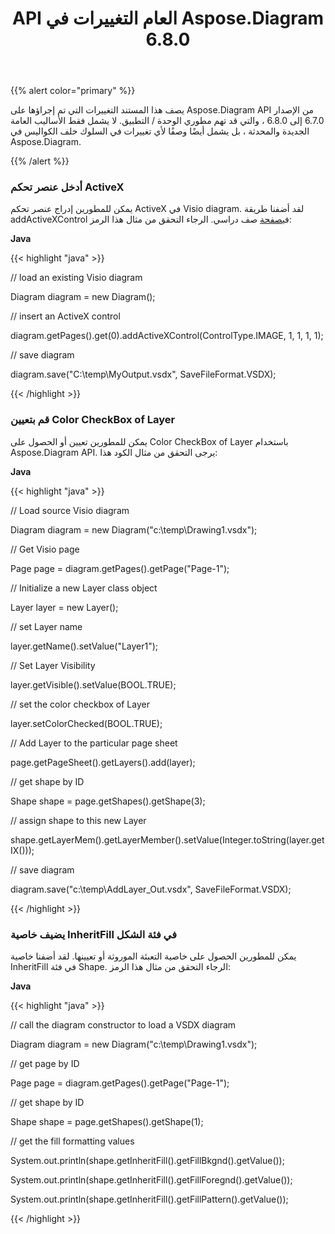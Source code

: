 ﻿---
title: API العام التغييرات في Aspose.Diagram 6.8.0
type: docs
weight: 10
url: /ar/java/public-api-changes-in-aspose-diagram-6-8-0/
---
{{% alert color="primary" %}} 

يصف هذا المستند التغييرات التي تم إجراؤها على Aspose.Diagram API من الإصدار 6.7.0 إلى 6.8.0 ، والتي قد تهم مطوري الوحدة / التطبيق. لا يشمل فقط الأساليب العامة الجديدة والمحدثة ، بل يشمل أيضًا وصفًا لأي تغييرات في السلوك خلف الكواليس في Aspose.Diagram.

{{% /alert %}} 
### **أدخل عنصر تحكم ActiveX**
 يمكن للمطورين إدراج عنصر تحكم ActiveX في Visio diagram. لقد أضفنا طريقة addActiveXControl في[صفحة](http://www.aspose.com/api/java/diagram/com.aspose.diagram/classes/Page) صف دراسي. الرجاء التحقق من مثال هذا الرمز:

**Java**

{{< highlight "java" >}}

 // load an existing Visio diagram

Diagram diagram = new Diagram();

// insert an ActiveX control

diagram.getPages().get(0).addActiveXControl(ControlType.IMAGE, 1, 1, 1, 1);

// save diagram

diagram.save("C:\\temp\\MyOutput.vsdx", SaveFileFormat.VSDX);

{{< /highlight >}}
### **قم بتعيين Color CheckBox of Layer**
يمكن للمطورين تعيين أو الحصول على Color CheckBox of Layer باستخدام Aspose.Diagram API. يرجى التحقق من مثال الكود هذا:

**Java**

{{< highlight "java" >}}

 // Load source Visio diagram

Diagram diagram = new Diagram("c:\\temp\\Drawing1.vsdx");

// Get Visio page

Page page = diagram.getPages().getPage("Page-1");

// Initialize a new Layer class object

Layer layer = new Layer();

// set Layer name

layer.getName().setValue("Layer1");

// Set Layer Visibility

layer.getVisible().setValue(BOOL.TRUE);

// set the color checkbox of Layer

layer.setColorChecked(BOOL.TRUE);

// Add Layer to the particular page sheet

page.getPageSheet().getLayers().add(layer);

// get shape by ID

Shape shape = page.getShapes().getShape(3);

// assign shape to this new Layer

shape.getLayerMem().getLayerMember().setValue(Integer.toString(layer.getIX()));

// save diagram

diagram.save("c:\\temp\\AddLayer_Out.vsdx", SaveFileFormat.VSDX);

{{< /highlight >}}
### **يضيف خاصية InheritFill في فئة الشكل**
يمكن للمطورين الحصول على خاصية التعبئة الموروثة أو تعيينها. لقد أضفنا خاصية InheritFill في فئة Shape. الرجاء التحقق من مثال هذا الرمز:

**Java**

{{< highlight "java" >}}

 // call the diagram constructor to load a VSDX diagram

Diagram diagram = new Diagram("c:\\temp\\Drawing1.vsdx");

// get page by ID

Page page = diagram.getPages().getPage("Page-1");

// get shape by ID

Shape shape = page.getShapes().getShape(1);

// get the fill formatting values

System.out.println(shape.getInheritFill().getFillBkgnd().getValue());

System.out.println(shape.getInheritFill().getFillForegnd().getValue());

System.out.println(shape.getInheritFill().getFillPattern().getValue());

{{< /highlight >}}
